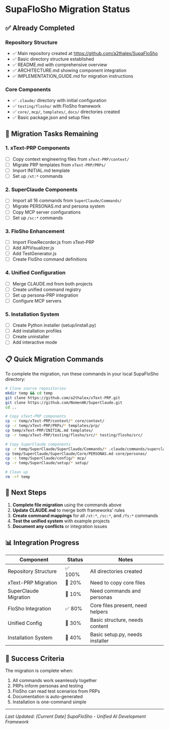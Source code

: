 # SupaFloSho Migration Status

## ✅ Already Completed

### Repository Structure
- ✅ Main repository created at https://github.com/a2thalex/SupaFloSho
- ✅ Basic directory structure established
- ✅ README.md with comprehensive overview
- ✅ ARCHITECTURE.md showing component integration
- ✅ IMPLEMENTATION_GUIDE.md for migration instructions

### Core Components
- ✅ `.claude/` directory with initial configuration
- ✅ `testing/flosho/` with FloSho framework
- ✅ `core/`, `mcp/`, `templates/`, `docs/` directories created
- ✅ Basic package.json and setup files

## 🔄 Migration Tasks Remaining

### 1. xText-PRP Components
- [ ] Copy context engineering files from `xText-PRP/context/`
- [ ] Migrate PRP templates from `xText-PRP/PRPs/`
- [ ] Import INITIAL.md template
- [ ] Set up `/xt:*` commands

### 2. SuperClaude Components
- [ ] Import all 16 commands from `SuperClaude/Commands/`
- [ ] Migrate PERSONAS.md and persona system
- [ ] Copy MCP server configurations
- [ ] Set up `/sc:*` commands

### 3. FloSho Enhancement
- [ ] Import FlowRecorder.js from xText-PRP
- [ ] Add APIVisualizer.js
- [ ] Add TestGenerator.js
- [ ] Create FloSho command definitions

### 4. Unified Configuration
- [ ] Merge CLAUDE.md from both projects
- [ ] Create unified command registry
- [ ] Set up persona-PRP integration
- [ ] Configure MCP servers

### 5. Installation System
- [ ] Create Python installer (setup/install.py)
- [ ] Add installation profiles
- [ ] Create uninstaller
- [ ] Add interactive mode

## 📋 Quick Migration Commands

To complete the migration, run these commands in your local SupaFloSho directory:

```bash
# Clone source repositories
mkdir temp && cd temp
git clone https://github.com/a2thalex/xText-PRP.git
git clone https://github.com/NomenAK/SuperClaude.git
cd ..

# Copy xText-PRP components
cp -r temp/xText-PRP/context/* core/context/
cp -r temp/xText-PRP/PRPs/* templates/prp/
cp temp/xText-PRP/INITIAL.md templates/
cp -r temp/xText-PRP/testing/flosho/src/* testing/flosho/src/

# Copy SuperClaude components
cp -r temp/SuperClaude/SuperClaude/Commands/* .claude/commands/superclaude/
cp temp/SuperClaude/SuperClaude/Core/PERSONAS.md core/personas/
cp -r temp/SuperClaude/config/* mcp/
cp -r temp/SuperClaude/setup/* setup/

# Clean up
rm -rf temp
```

## 🚀 Next Steps

1. **Complete file migration** using the commands above
2. **Update CLAUDE.md** to merge both frameworks' rules
3. **Create command mappings** for all `/xt:*`, `/sc:*`, and `/fs:*` commands
4. **Test the unified system** with example projects
5. **Document any conflicts** or integration issues

## 📊 Integration Progress

| Component | Status | Notes |
|-----------|--------|-------|
| Repository Structure | ✅ 100% | All directories created |
| xText-PRP Migration | 🔄 20% | Need to copy core files |
| SuperClaude Migration | 🔄 10% | Need commands and personas |
| FloSho Integration | ✅ 80% | Core files present, need helpers |
| Unified Config | 🔄 30% | Basic structure, needs content |
| Installation System | 🔄 40% | Basic setup.py, needs installer |

## 🎯 Success Criteria

The migration is complete when:
1. All commands work seamlessly together
2. PRPs inform personas and testing
3. FloSho can read test scenarios from PRPs
4. Documentation is auto-generated
5. Installation is one-command simple

---

*Last Updated: [Current Date]*
*SupaFloSho - Unified AI Development Framework*
